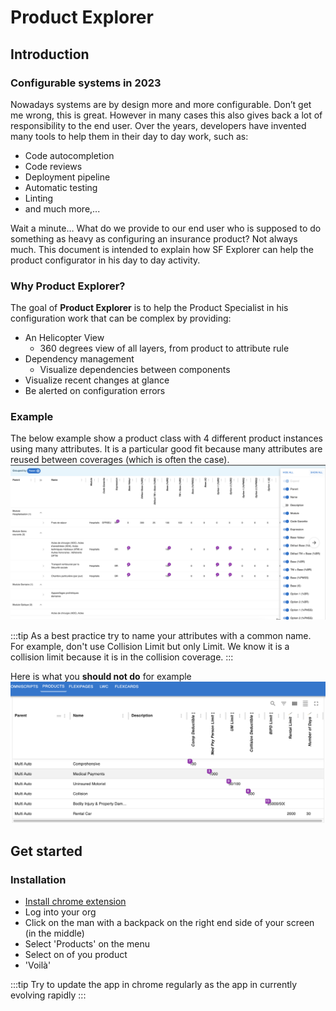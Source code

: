 

# Product Explorer

## Introduction

### Configurable systems in 2023
Nowadays systems are by design more and more configurable. Don’t get me wrong, this is great. However in many cases this also gives back a lot of responsibility to the end user. Over the years, developers have invented many tools to help them in their day to day work, such as:
* Code autocompletion
* Code reviews
* Deployment pipeline
* Automatic testing
* Linting
* and much more,...

Wait a minute… What do we provide to our end user who is supposed to do something as heavy as configuring an insurance product? Not always much.
This document is intended to explain how SF Explorer can help the product configurator in his day to day activity.


### Why Product Explorer?

The goal of **Product Explorer** is to help the Product Specialist in his configuration work that can be complex by providing:
- An Helicopter View 
  - 360 degrees view of all layers, from product to attribute rule
- Dependency management
  - Visualize dependencies between components
- Visualize recent changes at glance
- Be alerted on configuration errors


### Example

The below example show a product class with 4 different product instances using many attributes. It is a particular good fit because many attributes are reused between coverages (which is often the case). 
![Product class](./product_class.png)

:::tip
As a best practice try to name your attributes with a common name. For example, don't use Collision Limit but only Limit. We know it is a collision limit because it is in the collision coverage.
:::

Here is what you **should not do** for example
![Product class](./product2.png)


## Get started 

### Installation

* [Install chrome extension](https://chrome.google.com/webstore/detail/salesforce-industry-explo/eabpolgjfkpchgffbkiedgfemcgbnbde)
* Log into your org
* Click on the man with a backpack on the right end side of your screen (in the middle)
* Select 'Products' on the menu
* Select on of you product
* 'Voilà'

:::tip
Try to update the app in chrome regularly as the app in currently evolving rapidly
:::
